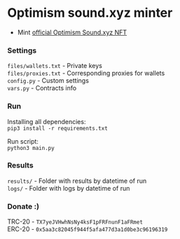 # Optimism sound.xyz minter

 - Mint [official Optimism Sound.xyz NFT](https://www.sound.xyz/optimism/v-buterin)

### Settings
`files/wallets.txt` - Private keys \
`files/proxies.txt` - Corresponding proxies for wallets \
`config.py` - Custom settings \
`vars.py` - Contracts info 

### Run

Installing all dependencies: \
`pip3 install -r requirements.txt`

Run script: \
`python3 main.py`

### Results

`results/` - Folder with results by datetime of run \
`logs/` - Folder with logs by datetime of run

### Donate :)

TRC-20 - `TX7yeJVHwhNsNy4ksF1pFRFnunF1aFRmet` \
ERC-20 - `0x5aa3c82045f944f5afa477d3a1d0be3c96196319`
